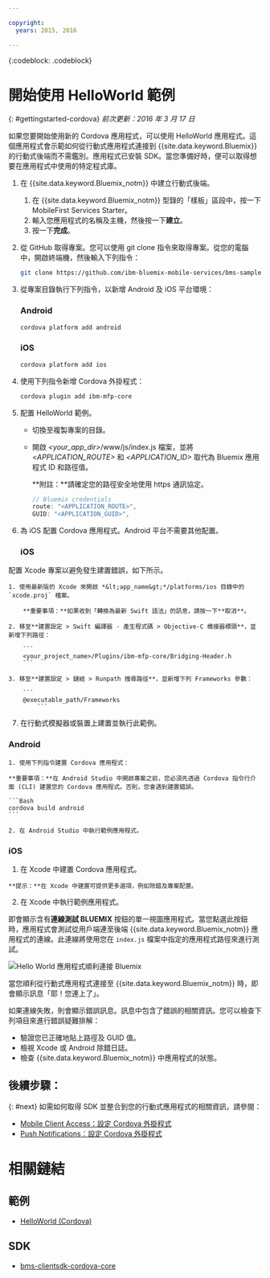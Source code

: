 ```yaml
---

copyright:
  years: 2015, 2016

---
```

<!-- Attribute definitions -->
{:codeblock: .codeblock}

# 開始使用 HelloWorld 範例
{: #gettingstarted-cordova}
*前次更新：2016 年 3 月 17 日*

如果您要開始使用新的 Cordova 應用程式，可以使用 HelloWorld 應用程式。這個應用程式會示範如何從行動式應用程式連接到 {{site.data.keyword.Bluemix}} 的行動式後端而不需鑑別。應用程式已安裝 SDK。當您準備好時，便可以取得想要在應用程式中使用的特定程式庫。

1. 在 {{site.data.keyword.Bluemix_notm}} 中建立行動式後端。

	1. 在 {{site.data.keyword.Bluemix_notm}} 型錄的「樣板」區段中，按一下 MobileFirst Services Starter。
	1. 輸入您應用程式的名稱及主機，然後按一下**建立**。
	1. 按一下**完成**。

2. 從 GitHub 取得專案。您可以使用 git clone 指令來取得專案。從您的電腦中，開啟終端機，然後輸入下列指令：

	```Bash
	git clone https://github.com/ibm-bluemix-mobile-services/bms-samples-cordova-helloworld
	```

3. 從專案目錄執行下列指令，以新增 Android 及 iOS 平台環境：

	### Android

	```Bash
	cordova platform add android
	```

	### iOS

	```Bash
	cordova platform add ios
	```

4. 使用下列指令新增 Cordova 外掛程式：

	```Bash
	cordova plugin add ibm-mfp-core
	```

5. 配置 HelloWorld 範例。

	* 切換至複製專案的目錄。
	* 開啟 *&lt;your_app_dir&gt;*/www/js/index.js 檔案，並將 *&lt;APPLICATION_ROUTE&gt;* 和 *&lt;APPLICATION_ID&gt;* 取代為 Bluemix 應用程式 ID 和路徑值。

		**附註：**請確定您的路徑安全地使用 https 通訊協定。

		```Javascript
		// Bluemix credentials
		route: "<APPLICATION_ROUTE>",
		GUID: "<APPLICATION_GUID>",
		```

6. 為 iOS 配置 Cordova 應用程式。Android 平台不需要其他配置。

	### iOS
  配置 Xcode 專案以避免發生建置錯誤，如下所示。

	1. 使用最新版的 Xcode 來開啟 *&lt;app_name&gt;*/platforms/ios 目錄中的 `xcode.proj` 檔案。

		**重要事項：**如果收到「轉換為最新 Swift 語法」的訊息，請按一下**取消**。

	2. 移至**建置設定 > Swift 編譯器 - 產生程式碼 > Objective-C 橋接器標頭**，並新增下列路徑：

		```
		<your_project_name>/Plugins/ibm-mfp-core/Bridging-Header.h
		```

	3. 移至**建置設定 > 鏈結 > Runpath 搜尋路徑**，並新增下列 Frameworks 參數：

		```
		@executable_path/Frameworks
			```

7. 在行動式模擬器或裝置上建置並執行此範例。

  ### Android
	1. 使用下列指令建置 Cordova 應用程式：

    **重要事項：**在 Android Studio 中開啟專案之前，您必須先透過 Cordova 指令行介面 (CLI) 建置您的 Cordova 應用程式。否則，您會遇到建置錯誤。

	```Bash
	cordova build android
	```

	2. 在 Android Studio 中執行範例應用程式。

  ### iOS
  1. 在 Xcode 中建置 Cordova 應用程式。

    **提示：**在 Xcode 中建置可提供更多選項，例如除錯及專案配置。

  2. 在 Xcode 中執行範例應用程式。

即會顯示含有**連線測試 BLUEMIX** 按鈕的單一視圖應用程式。當您點選此按鈕時，應用程式會測試從用戶端連至後端 {{site.data.keyword.Bluemix_notm}} 應用程式的連線。此連線將使用您在 `index.js` 檔案中指定的應用程式路徑來進行測試。


![Hello World 應用程式順利連接 Bluemix](images/yayconnected.jpg "圖 1. Hello World 應用程式順利連接 Bluemix")


當您順利從行動式應用程式連接至 {{site.data.keyword.Bluemix_notm}} 時，即會顯示訊息「耶！您連上了」。


<!--![Hello World application not connected to Bluemix](images/bummer_android.jpg "Figure 2. Hello World application not connected to Bluemix")-->

如果連線失敗，則會顯示錯誤訊息。訊息中包含了錯誤的相關資訊。您可以檢查下列項目來進行錯誤疑難排解：

- 驗證您已正確地貼上路徑及 GUID 值。
- 檢視 Xcode 或 Android 除錯日誌。
- 檢查 {{site.data.keyword.Bluemix_notm}} 中應用程式的狀態。

## 後續步驟：
{: #next}
如需如何取得 SDK 並整合到您的行動式應用程式的相關資訊，請參閱：
* [Mobile Client Access：設定 Cordova 外掛程式](../../services/mobileaccess/getting-started-cordova.html)
* [Push Notifications：設定 Cordova 外掛程式](../../services/mobilepush/enablepush_cordova.html#setup_sdk_cordova)

# 相關鏈結

## 範例
   * [HelloWorld (Cordova)](https://github.com/ibm-bluemix-mobile-services/bms-samples-cordova-helloworld)

## SDK
   * [bms-clientsdk-cordova-core](https://github.com/ibm-bluemix-mobile-services/bms-clientsdk-cordova-plugin-core)

<!--## api
   * [Core API](https://classicdocs.{DomainName}/docs/api/content/api/mobilefirst/cordova/core-api-doc/overview-summary.html)
-->
